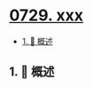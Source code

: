 # [0729. xxx](https://github.com/Tdahuyou/TNotes.leetcode/tree/main/notes/0729.%20xxx)

<!-- region:toc -->

- [1. 📝 概述](#1--概述)

<!-- endregion:toc -->

## 1. 📝 概述
